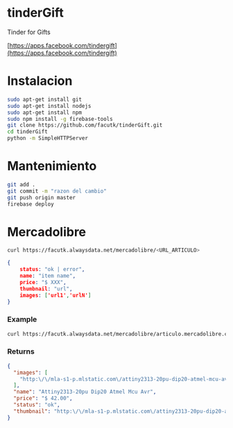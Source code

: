 # tinderGift
Tinder for Gifts

[https://apps.facebook.com/tindergift](https://apps.facebook.com/tindergift)

# Instalacion
```sh
sudo apt-get install git
sudo apt-get install nodejs
sudo apt-get install npm
sudo npm install -g firebase-tools
git clone https://github.com/facutk/tinderGift.git 
cd tinderGift
python -m SimpleHTTPServer
```

# Mantenimiento
```sh
git add .
git commit -m "razon del cambio"
git push origin master
firebase deploy
```

# Mercadolibre
```sh
curl https://facutk.alwaysdata.net/mercadolibre/<URL_ARTICULO>
```

```json
{ 
    status: "ok | error",
    name: "item name",
    price: "$ XXX",
    thumbnail: "url",
    images: ['url1','urlN']
}
```
### Example
```sh
curl https://facutk.alwaysdata.net/mercadolibre/articulo.mercadolibre.com.ar/MLA-547757806-attiny2313-20pu-dip20-atmel-mcu-avr-_JM
```
### Returns
```json
{
  "images": [
    "http:\/\/mla-s1-p.mlstatic.com\/attiny2313-20pu-dip20-atmel-mcu-avr-17456-MLA20138648926_082014-O.jpg"
  ], 
  "name": "Attiny2313-20pu Dip20 Atmel Mcu Avr", 
  "price": "$ 42.00", 
  "status": "ok", 
  "thumbnail": "http:\/\/mla-s1-p.mlstatic.com\/attiny2313-20pu-dip20-atmel-mcu-avr-17456-MLA20138648926_082014-O.jpg"
}
```